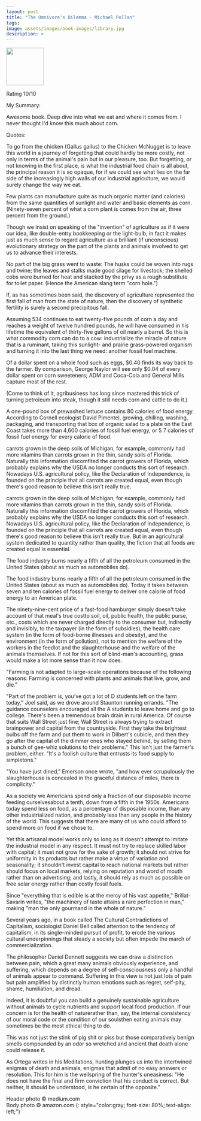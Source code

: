 ```yaml
---
layout: post
title: "The Omnivore's Dilemma - Michael Pollan"
tags:
image: assets/images/book-images/library.jpg
description: >
---
```


<img src=" https://images-na.ssl-images-amazon.com/images/I/51v3L8mQiFL._AC_US218_.jpg" width="100">

Rating 10/10

My Summary:

Awesome book. Deep dive into what we eat and where it comes from. I never thought I'd know this much about corn.

Quotes:

To go from the chicken (Gallus gallus) to the Chicken McNugget is to leave this world in a journey of forgetting that could hardly be more costly, not only in terms of the animal's pain but in our pleasure, too. But forgetting, or not knowing in the first place, is what the industrial food chain is all about, the principal reason it is so opaque, for if we could see what lies on the far side of the increasingly high walls of our industrial agriculture, we would surely change the way we eat.

Few plants can manufacture quite as much organic matter (and calories) from the same quantities of sunlight and water and basic elements as corn. (Ninety-seven percent of what a corn plant is comes from the air, three percent from the ground.)

Though we insist on speaking of the "invention" of agriculture as if it were our idea, like double-entry bookkeeping or the light-bulb, in fact it makes just as much sense to regard agriculture as a brilliant (if unconscious) evolutionary strategy on the part of the plants and animals involved to get us to advance their interests.

No part of the big grass went to waste: The husks could be woven into rugs and twine; the leaves and stalks made good silage for livestock; the shelled cobs were burned for heat and stacked by the privy as a rough substitute for toilet paper. (Hence the American slang term "corn hole.")

If, as has sometimes been said, the discovery of agriculture represented the first fall of man from the state of nature, then the discovery of synthetic fertility is surely a second precipitous fall.

Assuming 534 continues to eat twenty-five pounds of corn a day and reaches a weight of twelve hundred pounds, he will have consumed in his lifetime the equivalent of thirty-five gallons of oil nearly a barrel. So this is what commodity corn can do to a cow: industrialize the miracle of nature that is a ruminant, taking this sunlight- and prairie grass-powered organism and turning it into the last thing we need: another fossil fuel machine.

Of a dollar spent on a whole food such as eggs, $0.40 finds its way back to the farmer. By comparison, George Naylor will see only $0.04 of every dollar spent on corn sweeteners; ADM and Coca-Cola and General Mills capture most of the rest.

(Come to think of it, agribusiness has long since mastered this trick of turning petroleum into steak, though it still needs corn and cattle to do it.)

A one-pound box of prewashed lettuce contains 80 calories of food energy. According to Cornell ecologist David Pimentel, growing, chilling, washing, packaging, and transporting that box of organic salad to a plate on the East Coast takes more than 4,600 calories of fossil fuel energy, or 5 7 calories of fossil fuel energy for every calorie of food.

carrots grown in the deep soils of Michigan, for example, commonly had more vitamins than carrots grown in the thin, sandy soils of Florida. Naturally this information discomfited the carrot growers of Florida, which probably explains why the USDA no longer conducts this sort of research. Nowadays U.S. agricultural policy, like the Declaration of Independence, is founded on the principle that all carrots are created equal, even though there's good reason to believe this isn't really true.

carrots grown in the deep soils of Michigan, for example, commonly had more vitamins than carrots grown in the thin, sandy soils of Florida. Naturally this information discomfited the carrot growers of Florida, which probably explains why the USDA no longer conducts this sort of research. Nowadays U.S. agricultural policy, like the Declaration of Independence, is founded on the principle that all carrots are created equal, even though there's good reason to believe this isn't really true. But in an agricultural system dedicated to quantity rather than quality, the fiction that all foods are created equal is essential.

The food industry burns nearly a fifth of all the petroleum consumed in the United States (about as much as automobiles do).

The food industry burns nearly a fifth of all the petroleum consumed in the United States (about as much as automobiles do). Today it takes between seven and ten calories of fossil fuel energy to deliver one calorie of food energy to an American plate.

The ninety-nine-cent price of a fast-food hamburger simply doesn't take account of that meal's true costto soil, oil, public health, the public purse, etc., costs which are never charged directly to the consumer but, indirectly and invisibly, to the taxpayer (in the form of subsidies), the health care system (in the form of food-borne illnesses and obesity), and the environment (in the form of pollution), not to mention the welfare of the workers in the feedlot and the slaughterhouse and the welfare of the animals themselves. If not for this sort of blind-man's accounting, grass would make a lot more sense than it now does.

"Farming is not adapted to large-scale operations because of the following reasons: Farming is concerned with plants and animals that live, grow, and die."

"Part of the problem is, you've got a lot of D students left on the farm today," Joel said, as we drove around Staunton running errands. "The guidance counselors encouraged all the A students to leave home and go to college. There's been a tremendous brain drain in rural America. Of course that suits Wall Street just fine; Wall Street is always trying to extract brainpower and capital from the countryside. First they take the brightest bulbs off the farm and put them to work in Dilbert's cubicle, and then they go after the capital of the dimmer ones who stayed behind, by selling them a bunch of gee-whiz solutions to their problems." This isn't just the farmer's problem, either. "It's a foolish culture that entrusts its food supply to simpletons."

"You have just dined," Emerson once wrote, "and how ever scrupulously the slaughterhouse is concealed in the graceful distance of miles, there is complicity."

As a society we Americans spend only a fraction of our disposable income feeding ourselvesabout a tenth, down from a fifth in the 1950s. Americans today spend less on food, as a percentage of disposable income, than any other industrialized nation, and probably less than any people in the history of the world. This suggests that there are many of us who could afford to spend more on food if we chose to.

Yet this artisanal model works only so long as it doesn't attempt to imitate the industrial model in any respect. It must not try to replace skilled labor with capital; it must not grow for the sake of growth; it should not strive for uniformity in its products but rather make a virtue of variation and seasonality; it shouldn't invest capital to reach national markets but rather should focus on local markets, relying on reputation and word of mouth rather than on advertising; and lastly, it should rely as much as possible on free solar energy rather than costly fossil fuels.

Since "everything that is edible is at the mercy of his vast appetite," Brillat-Savarin writes, "the machinery of taste attains a rare perfection in man," making "man the only gourmand in the whole of nature."

Several years ago, in a book called The Cultural Contradictions of Capitalism, sociologist Daniel Bell called attention to the tendency of capitalism, in its single-minded pursuit of profit, to erode the various cultural underpinnings that steady a society but often impede the march of commercialization.

The philosopher Daniel Dennett suggests we can draw a distinction between pain, which a great many animals obviously experience, and suffering, which depends on a degree of self-consciousness only a handful of animals appear to command. Suffering in this view is not just lots of pain but pain amplified by distinctly human emotions such as regret, self-pity, shame, humiliation, and dread.

Indeed, it is doubtful you can build a genuinely sustainable agriculture without animals to cycle nutrients and support local food production. If our concern is for the health of naturerather than, say, the internal consistency of our moral code or the condition of our soulsthen eating animals may sometimes be the most ethical thing to do.

This was not just the stink of pig shit or piss but those comparatively benign smells compounded by an odor so wretched and ancient that death alone could release it.

As Ortega writes in his Meditations, hunting plunges us into the intertwined enigmas of death and animals, enigmas that admit of no easy answers or resolution. This for him is the wellspring of the hunter's uneasiness: "He does not have the final and firm conviction that his conduct is correct. But neither, it should be understood, is he certain of the opposite."

Header photo &copy; medium.com<br>
Body photo &copy; amazon.com
{: style="color:gray; font-size: 80%; text-align: left;"}
